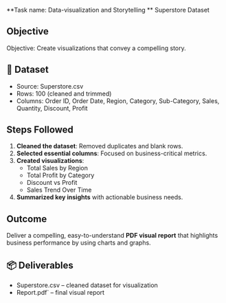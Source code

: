 **Task name: Data-visualization and Storytelling **
Superstore Dataset

## Objective
Objective: Create visualizations that convey a compelling story.

## 🧾 Dataset
- Source: Superstore.csv
- Rows: 100 (cleaned and trimmed)
- Columns: Order ID, Order Date, Region, Category, Sub-Category, Sales, Quantity, Discount, Profit

##  Steps Followed
1. **Cleaned the dataset**: Removed duplicates and blank rows.
2. **Selected essential columns**: Focused on business-critical metrics.
3. **Created visualizations**:
   - Total Sales by Region
   - Total Profit by Category
   - Discount vs Profit
   - Sales Trend Over Time
4. **Summarized key insights** with actionable business needs.

## Outcome
Deliver a compelling, easy-to-understand **PDF visual report** that highlights business performance by using charts and graphs.
## 📦 Deliverables
- Superstore.csv – cleaned dataset for visualization
- Report.pdf` – final visual report
